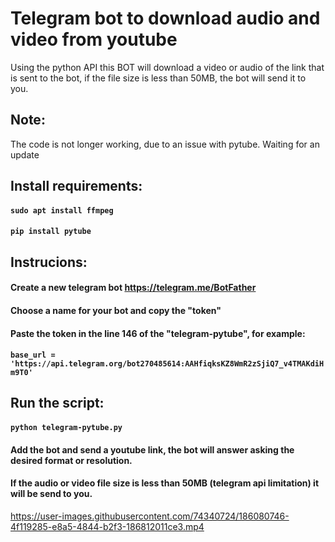 # Telegram bot to download audio and video from youtube
Using the python API this BOT will download a video or audio of the link that is sent to the bot, if the file size is less than 50MB, the bot will send it to you.

## Note:
The code is not longer working, due to an issue with pytube. Waiting for an update

## Install requirements:
#### `sudo apt install ffmpeg`
#### `pip install pytube`

## Instrucions:
#### Create a new telegram bot https://telegram.me/BotFather
#### Choose a name for your bot and copy the "token"
#### Paste the token in the line 146 of the "telegram-pytube", for example:
#### `base_url = 'https://api.telegram.org/bot270485614:AAHfiqksKZ8WmR2zSjiQ7_v4TMAKdiHm9T0'`
## Run the script:
#### `python telegram-pytube.py`
#### Add the bot and send a youtube link, the bot will answer asking the desired format or resolution.
#### If the audio or video file size is less than 50MB (telegram api limitation) it will be send to you.



https://user-images.githubusercontent.com/74340724/186080746-4f119285-e8a5-4844-b2f3-186812011ce3.mp4

